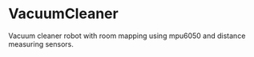 # VacuumCleaner
Vacuum cleaner robot with room mapping using mpu6050 and distance measuring sensors.
